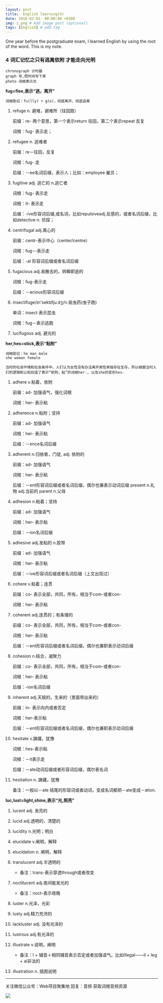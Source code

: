 ```yaml
---
layout: post
title:  English learning(4)
date: 2018-02-01- 00:00:00 +0300
img: 1.png # Add image post (optional)
tags: [English] # add tag
---
```


One year before the postgraduate exam, I learned English by using the root of the word. This is my note.


### 4 词汇记忆之只有逃离依附 才能走向光明

	chronograph 计时器
    graph 写,把时间写下来
    photo 词根表示光


**fug=flee,表示“逃，离开”**

	词根助记：fu(lly) + g(o)，彻底离开，彻底逃离

1. refuge n. 避难，避难所（往回跑）

	前缀：re- 两个意思，第一个表示return 往回，第二个表示repeat 反复

	词根：fug- 表示走；

2. refugee n. 逃难者

	前缀：re－往回，反复

	词根：fug- 走

   	后缀：－ee名词后缀，表示人；比如：employee 雇员；

3. fugitive adj. 逃亡的 n.逃亡者

	词根：fug- 表示走

	词根：it- 表示走

	后缀：-ive形容词后缀,或名词，比如repulsiveadj.反感的，或者名词后缀，比如detective n. 侦探；

4. centrifugal adj.离心的

	前缀：centr-表示中心（center/centre）

	词根：fug¬-表示走

    后缀：-al 形容词后缀或者名词后缀

5. fugacious adj.易散去的，转瞬即逝的

	词根：fug-表示走

	后缀：－acious形容词后缀

6. insectifuge/ɪn'sektɪfjuːdʒ/n.驱虫药(虫子跑)

	单词：insect 表示昆虫

	词根：fug－表示逃跑

7. lucifugous adj. 避光的


**her,hes=stick,表示“粘附”**

	词根助记：he man male
	she woman female

    当时的社会环境和社会条件中，人们认为女性没有办法离开男性单独存在生存，所以根据当时人们的逻辑和认知创造了表示“依附，粘”的词根her-, 以及she的变形hes-

1. adhere v.粘着，依附

	前缀：ad- 加强语气，强化词根

	词根：her- 表示粘

2. adherence n.粘附；坚持

	前缀：ad- 加强语气

	词根：her- 表示粘

	后缀：－ence名词后缀

3. adherent n.归依者，门徒, adj. 依附的

	前缀：ad- 加强语气

	词根：her- 表示粘

    后缀：－ent形容词后缀或者名词后缀，偶尔也兼表示动词后缀 present n.礼物 adj.当前的 parent n.父母

4. adhesion n.粘着；坚持

	前缀：ad- 加强语气

	词根：her- 表示粘

	后缀：－ion名词后缀

5. adhesive adj.发粘的 n.胶带

	前缀：ad- 加强语气

	词根：her- 表示粘

	后缀：－ive形容词后缀或者名词后缀（上文出现过）

6. cohere v.粘着；连贯

	前缀：co- 表示全部，共同，所有，相当于com-或者con-

	词根：her- 表示粘

7. coherent adj.连贯的；有条理的

	前缀：co- 表示全部，共同，所有，相当于com-或者con-

	词根：her- 表示粘

	后缀：－ent形容词后缀或者名词后缀，偶尔也兼职表示动词后缀

8. cohesion n.结合，凝聚力

	前缀：co- 表示全部，共同，所有，相当于com-或者con-

	词根：her- 表示粘

	后缀：-ion名词后缀

9. inherent adj.天赋的，生来的（里面带出来的）

	前缀：in- 表示向内或者否定

	词根：her-表示粘

	后缀：－ent形容词后缀或者名词后缀，偶尔也兼职表示动词后缀

10. hesitate v.踌躇，犹豫

	词根：hes-表示粘

	词根：－it表示走

	后缀：－ate动词后缀或者形容词后缀，偶尔表名词

11. hesitation n. 踌躇，犹豫

    备注：一般以－ate 结尾的形容词或者动词，变成名词都把－ate变成－ation.


**luc,lust=light,shine,表示“光,照亮”**

1. lucent adj. 发亮的

2. lucid adj.透明的，清楚的

3. lucidity n.光明；明白

4. elucidate v.阐明，解释

5. elucidation n. 阐明，解释

6. translucent adj.半透明的

	- 备注：trans-表示穿透through或者改变

7. noctilucent adj.夜间能发光的

	- 备注：noct-表示夜晚

8. luster n.光泽，光彩

9. lusty adj.精力充沛的

10. lackluster adj. 没有光泽的

11. lustrous adj.有光泽的

12. illustrate v.说明，阐明

	- 备注：I + 辅音＋相同辅音表示否定或者加强语气。比如illegal——il + leg + al非法的

13. illustration n. 插图说明

_ _ _

关注微信公众号：Web项目聚集地 回复：音频 获取词根音频资源

![]({{site.baseurl}}/assets/img/g.png)






